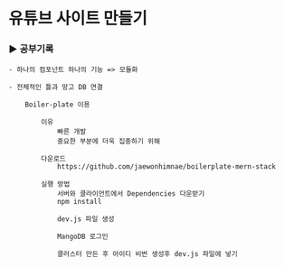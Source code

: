 # 유튜브 사이트 만들기

### ▶️ 공부기록

    - 하나의 컴포넌트 하나의 기능 => 모듈화

    - 전체적인 틀과 망고 DB 연결

        Boiler-plate 이용

            이유    
                빠른 개발
                중요한 부분에 더욱 집중하기 위해

            다운로드
                https://github.com/jaewonhimnae/boilerplate-mern-stack

            실행 방법
                서버와 클라이언트에서 Dependencies 다운받기
                npm install

                dev.js 파일 생성

                MangoDB 로그인

                클러스터 만든 후 아이디 비번 생성후 dev.js 파일에 넣기

    